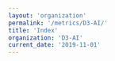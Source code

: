 ```yaml
---
layout: 'organization'
permalink: '/metrics/D3-AI/'
title: 'Index'
organization: 'D3-AI'
current_date: '2019-11-01'
---
```


